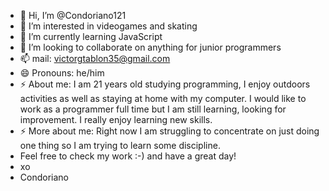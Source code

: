 - 👋 Hi, I’m @Condoriano121
- 👀 I’m interested in videogames and skating
- 🌱 I’m currently learning JavaScript
- 💞️ I’m looking to collaborate on anything for junior programmers
- 📫 mail: victorgtablon35@gmail.com
- 😄 Pronouns: he/him
- ⚡ About me: I am 21 years old studying programming, I enjoy outdoors activities as well as staying at home with my computer. I would like to work as a programmer full time but I am still learning, looking for improvement. I really enjoy learning new skills.
- ⚡ More about me: Right now I am struggling to concentrate on just doing one thing so I am trying to learn some discipline.
- Feel free to check my work :-) and have a great day!
- xo 
- Condoriano

<!---
Condoriano121/Condoriano121 is a ✨ special ✨ repository because its `README.md` (this file) appears on your GitHub profile.
You can click the Preview link to take a look at your changes.
--->
